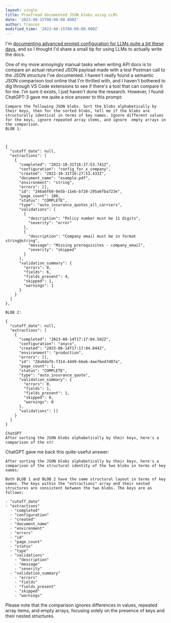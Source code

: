 ```yaml
---
layout: single
title: Proofread documented JSON blobs using LLMs
date: '2023-08-15T00:00:00.000Z'
author: frances
modified_time: '2023-08-15T00:00:00.000Z'
---
```


I'm [documenting advanced prompt configuration for LLMs quite a bit these days](https://docs.sensible.so/docs/prompt), and so I thought I'd share a small tip for using LLMs to actually write the docs.

One of my more annoyingly manual tasks when writing API docs is to compare an actual returned JSON payload made with a test Postman call to the JSON structure I've documented. I haven't really found a semantic JSON comparison tool online that I'm thrilled with, and I haven't bothered to dig through VS Code extensions to see if there's a tool that can compare it for me. I'm sure it exists, I just haven't done the research. However, I found ChatGPT-3 gave me quite a nice answer to this prompt:

```
Compare the following JSON blobs. Sort the blobs alphabetically by their keys, then for the sorted blobs, tell me if the blobs are structurally identical in terms of key names. Ignore different values for the keys, ignore repeated array items, and ignore  empty arrays in the comparison.
BLOB 1:



{
  "cutoff_date": null,
  "extractions": [
    {
      "completed": "2022-10-31T16:27:53.741Z",
      "configuration": "config_for_x_company",
      "created": "2022-10-31T16:27:53.433Z",
      "document_name": "example.pdf",
      "environment": "string",
      "errors": [],
      "id": "246a6f60-0e5b-11eb-b720-295a6fba723e",
      "page_count": 100,
      "status": "COMPLETE",
      "type": "auto_insurance_quotes_all_carriers",
      "validations": [
        {
          "description": "Policy number must be 11 digits",
          "severity": "error"
        },
        {
          "description": "Company email must be in format string@string",
          "message": "Missing prerequisites - company_email",
          "severity": "skipped"
        }
      ],
      "validation_summary": {
        "errors": 0,
        "fields": 6,
        "fields_present": 4,
        "skipped": 1,
        "warnings": 1
      }
    }
  ]
},

BLOB 2:

{
  "cutoff_date": null,
  "extractions": [
    {
      "completed": "2023-08-14T17:17:04.582Z",
      "configuration": "anyco",
      "created": "2023-08-14T17:17:04.044Z",
      "environment": "production",
      "errors": [],
      "id": "28a9dafb-f314-4449-bbeb-4ae76e47d07a",
      "page_count": 1,
      "status": "COMPLETE",
      "type": "auto_insurance_quote",
      "validation_summary": {
        "errors": 0,
        "fields": 1,
        "fields_present": 1,
        "skipped": 0,
        "warnings": 0
      },
      "validations": []
    }
  ]
}

ChatGPT
After sorting the JSON blobs alphabetically by their keys, here's a comparison of the str
```


ChatGPT gave me back this quite-useful answer:

```
After sorting the JSON blobs alphabetically by their keys, here's a comparison of the structural identity of the two blobs in terms of key names:

Both BLOB 1 and BLOB 2 have the same structural layout in terms of key names. The keys within the "extractions" array and their nested structures are consistent between the two blobs. The keys are as follows:

- "cutoff_date"
- "extractions"
  - "completed"
  - "configuration"
  - "created"
  - "document_name"
  - "environment"
  - "errors"
  - "id"
  - "page_count"
  - "status"
  - "type"
  - "validations"
    - "description"
    - "message"
    - "severity"
  - "validation_summary"
    - "errors"
    - "fields"
    - "fields_present"
    - "skipped"
    - "warnings"
```

Please note that the comparison ignores differences in values, repeated array items, and empty arrays, focusing solely on the presence of keys and their nested structures.

